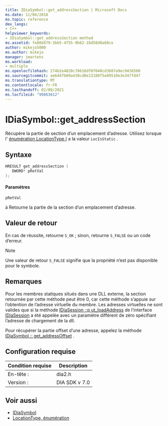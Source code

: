 ```yaml
---
title: IDiaSymbol::get_addressSection | Microsoft Docs
ms.date: 11/04/2016
ms.topic: reference
dev_langs:
- C++
helpviewer_keywords:
- IDiaSymbol::get_addressSection method
ms.assetid: fe80d479-3bb5-4f55-9b62-1bd58d0a60ce
author: mikejo5000
ms.author: mikejo
manager: jmartens
ms.workload:
- multiple
ms.openlocfilehash: 274b2e4820c78618df8f048cd3607a9ec9436500
ms.sourcegitcommit: ae6d47b09a439cd0e13180f5e89510e3e347fd47
ms.translationtype: MT
ms.contentlocale: fr-FR
ms.lasthandoff: 02/08/2021
ms.locfileid: "99863612"
---
```

# <a name="idiasymbolget_addresssection"></a>IDiaSymbol::get_addressSection
Récupère la partie de section d’un emplacement d’adresse. Utilisez lorsque l' [énumération LocationType (](../../debugger/debug-interface-access/locationtype.md) a la valeur `LocIsStatic` .

## <a name="syntax"></a>Syntaxe

```C++
HRESULT get_addressSection ( 
   DWORD* pRetVal
);
```

#### <a name="parameters"></a>Paramètres
 `pRetVal`

à Retourne la partie de la section d’un emplacement d’adresse.

## <a name="return-value"></a>Valeur de retour
 En cas de réussite, retourne `S_OK` ; sinon, retourne `S_FALSE` ou un code d’erreur.

> [!NOTE]
> Une valeur de retour `S_FALSE` signifie que la propriété n’est pas disponible pour le symbole.

## <a name="remarks"></a>Remarques
 Pour les membres statiques situés dans une DLL externe, la section retournée par cette méthode peut être 0, car cette méthode s’appuie sur l’obtention de l’adresse virtuelle du membre. Les adresses virtuelles ne sont valides que si la méthode [IDiaSession ::p ut_loadAddress](../../debugger/debug-interface-access/idiasession-put-loadaddress.md) de l’interface [IDiaSession](../../debugger/debug-interface-access/idiasession.md) a été appelée avec un paramètre différent de zéro spécifiant l’adresse de chargement de la dll.

 Pour récupérer la partie offset d’une adresse, appelez la méthode [IDiaSymbol :: get_addressOffset](../../debugger/debug-interface-access/idiasymbol-get-addressoffset.md) .

## <a name="requirements"></a>Configuration requise

|Condition requise|Description|
|-----------------|-----------------|
|En-tête :|dia2.h|
|Version :|DIA SDK v 7.0|

## <a name="see-also"></a>Voir aussi
- [IDiaSymbol](../../debugger/debug-interface-access/idiasymbol.md)
- [LocationType, énumération](../../debugger/debug-interface-access/locationtype.md)